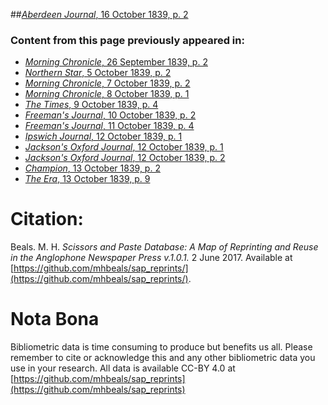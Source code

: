 ##[*Aberdeen Journal*, 16 October 1839, p. 2](https://mhbeals.github.io/sap_html/Aberdeen-Journal/Aberdeen-Journal-16-October-1839-p-2)

### Content from this page previously appeared in:
+ [*Morning Chronicle*, 26 September 1839, p. 2](https://mhbeals.github.io/sap_html/Morning-Chronicle/Morning-Chronicle-26-September-1839-p-2)
+ [*Northern Star*, 5 October 1839, p. 2](https://mhbeals.github.io/sap_html/Northern-Star/Northern-Star-5-October-1839-p-2)
+ [*Morning Chronicle*, 7 October 1839, p. 2](https://mhbeals.github.io/sap_html/Morning-Chronicle/Morning-Chronicle-7-October-1839-p-2)
+ [*Morning Chronicle*, 8 October 1839, p. 1](https://mhbeals.github.io/sap_html/Morning-Chronicle/Morning-Chronicle-8-October-1839-p-1)
+ [*The Times*, 9 October 1839, p. 4](https://mhbeals.github.io/sap_html/The-Times/The-Times-9-October-1839-p-4)
+ [*Freeman's Journal*, 10 October 1839, p. 2](https://mhbeals.github.io/sap_html/Freeman's-Journal/Freeman's-Journal-10-October-1839-p-2)
+ [*Freeman's Journal*, 11 October 1839, p. 4](https://mhbeals.github.io/sap_html/Freeman's-Journal/Freeman's-Journal-11-October-1839-p-4)
+ [*Ipswich Journal*, 12 October 1839, p. 1](https://mhbeals.github.io/sap_html/Ipswich-Journal/Ipswich-Journal-12-October-1839-p-1)
+ [*Jackson's Oxford Journal*, 12 October 1839, p. 1](https://mhbeals.github.io/sap_html/Jackson's-Oxford-Journal/Jackson's-Oxford-Journal-12-October-1839-p-1)
+ [*Jackson's Oxford Journal*, 12 October 1839, p. 2](https://mhbeals.github.io/sap_html/Jackson's-Oxford-Journal/Jackson's-Oxford-Journal-12-October-1839-p-2)
+ [*Champion*, 13 October 1839, p. 2](https://mhbeals.github.io/sap_html/Champion/Champion-13-October-1839-p-2)
+ [*The Era*, 13 October 1839, p. 9](https://mhbeals.github.io/sap_html/The-Era/The-Era-13-October-1839-p-9)
                    
# Citation: 

Beals. M. H. *Scissors and Paste Database: A Map of Reprinting and Reuse in the Anglophone Newspaper Press v.1.0.1.* 2 June 2017. Available at [https://github.com/mhbeals/sap_reprints/](https://github.com/mhbeals/sap_reprints/). 
                    
# Nota Bona

Bibliometric data is time consuming to produce but benefits us all. Please remember to cite or acknowledge this and any other bibliometric data you use in your research. All data is available CC-BY 4.0 at [https://github.com/mhbeals/sap_reprints](https://github.com/mhbeals/sap_reprints)